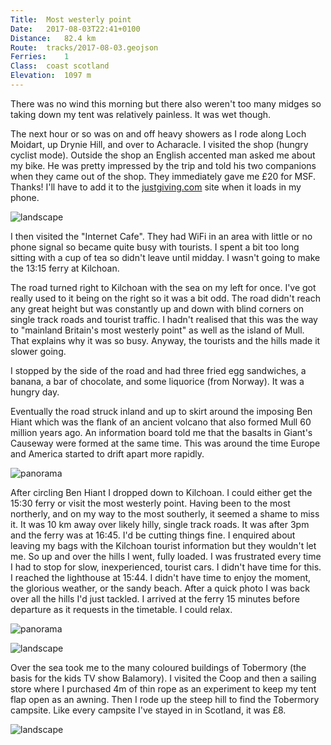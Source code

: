 ```yaml
---
Title:	Most westerly point 
Date:	2017-08-03T22:41+0100
Distance:	82.4 km
Route:	tracks/2017-08-03.geojson
Ferries:	1
Class:	coast scotland
Elevation:	1097 m
---
```


There was no wind this morning but there also weren't too many midges so taking down my tent was relatively painless. It was wet though.

The next hour or so was on and off heavy showers as I rode along Loch Moidart, up Drynie Hill, and over to Acharacle. I visited the shop (hungry cyclist mode). Outside the shop an English accented man asked me about my bike. He was pretty impressed by the trip and told his two companions when they came out of the shop. They immediately gave me &pound;20 for MSF. Thanks! I'll have to add it to the [justgiving.com](http://justgiving.com/rtwbike) site when it loads in my phone.

![landscape](https://pbs.twimg.com/media/DGTx75tVoAEqCdN?format=jpg "Rain near Acharacle")

I then visited the "Internet Cafe". They had WiFi in an area with little or no phone signal so became quite busy with tourists. I spent a bit too long sitting with a cup of tea so didn't leave until midday. I wasn't going to make the 13:15 ferry at Kilchoan.

The road turned right to Kilchoan with the sea on my left for once. I've got really used to it being on the right so it was a bit odd. The road didn't reach any great height but was constantly up and down with blind corners on single track roads and tourist traffic. I hadn't realised that this was the way to "mainland Britain's most westerly point" as well as the island of Mull. That explains why it was so busy. Anyway, the tourists and the hills made it slower going.

I stopped by the side of the road and had three fried egg sandwiches, a banana, a bar of chocolate, and some liquorice (from Norway). It was a hungry day.

Eventually the road struck inland and up to skirt around the imposing Ben Hiant which was the flank of an ancient volcano that also formed Mull 60 million years ago. An information board told me that the basalts in Giant's Causeway were formed at the same time. This was around the time Europe and America started to drift apart more rapidly.

![panorama](https://pbs.twimg.com/media/DGTyQyQUAAAVECw?format=jpg "Ben Hiant")

After circling Ben Hiant I dropped down to Kilchoan. I could either get the 15:30 ferry or visit the most westerly point. Having been to the most northerly, and on my way to the most southerly, it seemed a shame to miss it. It was 10 km away over likely hilly, single track roads. It was after 3pm and the ferry was at 16:45. I'd be cutting things fine. I enquired about leaving my bags with the Kilchoan tourist information but they wouldn't let me. So up and over the hills I went, fully loaded. I was frustrated every time I had to stop for slow, inexperienced, tourist cars. I didn't have time for this. I reached the lighthouse at 15:44. I didn't have time to enjoy the moment, the glorious weather, or the sandy beach. After a quick photo I was back over all the hills I'd just tackled. I arrived at the ferry 15 minutes before departure as it requests in the timetable. I could relax.

![panorama](https://pbs.twimg.com/media/DGURSKsVwAMK8DP?format=jpg "Mainland Britain's most westerly point")

![landscape](https://pbs.twimg.com/media/DGUPdN2UAAAeY06?format=jpg "Ferry to Tobermory")

Over the sea took me to the many coloured buildings of Tobermory (the basis for the kids TV show Balamory). I visited the Coop and then a sailing store where I purchased 4m of thin rope as an experiment to keep my tent flap open as an awning. Then I rode up the steep hill to find the Tobermory campsite. Like every campsite I've stayed in in Scotland, it was &pound;8.

![landscape](https://pbs.twimg.com/media/DGVAtNeVoAAB8fS?format=jpg "Tobermory")
